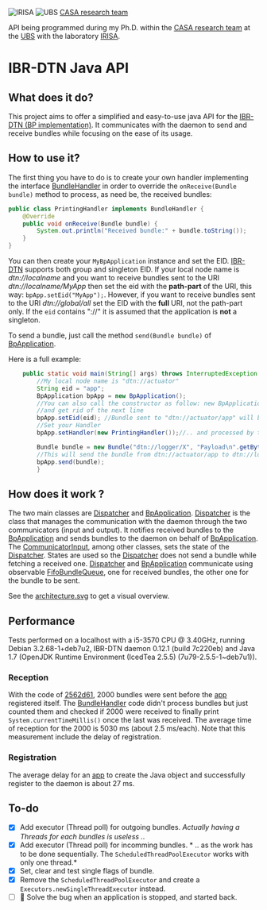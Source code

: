 ![IRISA](https://www.irisa.fr/sites/all/themes/irisa_theme/logo.png)
![UBS](http://www.univ-ubs.fr/images/logoUBS120x110px.jpg)
[CASA research team](http://www-casa.irisa.fr/)

API being programmed during my Ph.D. within the [CASA research team](http://www-casa.irisa.fr/) at the [UBS](http://www.univ-ubs.fr/) with the laboratory [IRISA](https://www.irisa.fr/).

IBR-DTN Java API
================

What does it do?
----------------
This project aims to offer a simplified and easy-to-use java API for the [IBR-DTN (BP implementation)](http://trac.ibr.cs.tu-bs.de/project-cm-2012-ibrdtn/). It communicates with the daemon to send and receive bundles while focusing on the ease of its usage.

How to use it?
--------------
The first thing you have to do is to create your own handler implementing the interface [BundleHandler](src/org/ibrdtnapi/BundleHandler.java) in order to override the `onReceive(Bundle bundle)` method to process, as need be, the received bundles:
```java
public class PrintingHandler implements BundleHandler {
	@Override
	public void onReceive(Bundle bundle) {
		System.out.println("Received bundle:" + bundle.toString());
	}
}
```
You can then create your `MyBpApplication` instance and set the EID. [IBR-DTN](http://trac.ibr.cs.tu-bs.de/project-cm-2012-ibrdtn/) supports both group and singleton EID. If your local node name is *dtn://localname* and you want to receive bundles sent to the URI *dtn://localname/MyApp* then set the eid with the **path-part** of the URI, this way: `bpApp.setEid("MyApp");`. However, if you want to receive bundles sent to the URI *dtn://global/all* set the EID with the **full** URI, not the path-part only. If the `eid` contains "://" it is assumed that the application is **not** a singleton.

To send a bundle, just call the method `send(Bundle bundle)` of [BpApplication](src/org/ibrdtnapi/BpApplication.java).

Here is a full example:
```java
    public static void main(String[] args) throws InterruptedException {
        //My local node name is "dtn://actuator"
        String eid = "app";
        BpApplication bpApp = new BpApplication();
        //You can also call the constructor as follow: new BpApplication(eid);
        //and get rid of the next line  
        bpApp.setEid(eid); //Bundle sent to "dtn://actuator/app" will be received..
        //Set your Handler
        bpApp.setHandler(new PrintingHandler());//.. and processed by this handler.

        Bundle bundle = new Bundle("dtn://logger/X", "Payload\n".getBytes());
        //This will send the bundle from dtn://actuator/app to dtn://logger/X, with the payload "Payload\n".
        bpApp.send(bundle);
        }
```

How does it work ?
------------------
The two main classes are [Dispatcher](src/org/ibrdtnapi/dispatcher/Dispatcher.java) and [BpApplication](src/org/ibrdtnapi/BpApplication.java). [Dispatcher](src/org/ibrdtnapi/dispatcher/Dispatcher.java) is the class that manages the communication with the daemon through the two communicators (input and output). It notifies received bundles to the [BpApplication](src/org/ibrdtnapi/BpApplication.java) and sends bundles to the daemon on behalf of [BpApplication](src/org/ibrdtnapi/BpApplication.java). The [CommunicatorInput](src/org/ibrdtnapi/dispatcher/CommunicatorInput.java), among other classes, sets the state of the [Dispatcher](src/org/ibrdtnapi/dispatcher/Dispatcher.java). States are used so the [Dispatcher](src/org/ibrdtnapi/dispatcher/Dispatcher.java) does not send a bundle while fetching a received one.
[Dispatcher](src/org/ibrdtnapi/dispatcher/Dispatcher.java) and [BpApplication](src/org/ibrdtnapi/BpApplication.java) communicate using observable [FifoBundleQueue](src/org/ibrdtnapi/entities/FifoBundleQueue.java), one for received bundles, the other one for the bundle to be sent.

See the [architecture.svg](imgs/architecture.svg) to get a visual overview.

Performance
-----------
Tests performed on a localhost with a i5-3570 CPU @ 3.40GHz, running Debian 3.2.68-1+deb7u2, IBR-DTN daemon 0.12.1 (build 7c220eb) and Java 1.7 (OpenJDK Runtime Environment (IcedTea 2.5.5) (7u79-2.5.5-1~deb7u1)).
### Reception
With the code of [2562d61](https://github.com/auzias/ibrdtn-api/commit/2562d61bb35ae34c9f2d0cf1444ef93f69be1f20), 2000 bundles were sent before the  [app](src/org/ibrdtnapi/BpApplication.java) registered itself. The [BundleHandler](src/org/ibrdtnapi/BundleHandler.java) code didn't process bundles but just counted them and checked if 2000 were received to finally print `System.currentTimeMillis()` once the last was received.
The average time of reception for the 2000 is 5030 ms (about  2.5 ms/each).
Note that this measurement include the delay of registration.
### Registration
The average delay for an [app](src/org/ibrdtnapi/BpApplication.java) to create the Java object and successfully register to the daemon is about 27 ms.

To-do
-----
 - [x] Add executor (Thread poll) for outgoing bundles. *Actually having a Threads for each bundles is useless ..*
 - [x] Add executor (Thread poll) for incomming bundles. * .. as the work has to be done sequentially. The `ScheduledThreadPoolExecutor` works with only one thread.*
 - [x] Set, clear and test single flags of bundle.
 - [x] Remove the `ScheduledThreadPoolExecutor` and create a `Executors.newSingleThreadExecutor` instead.
 - [ ] :bug: Solve the bug when an application is stopped, and started back.
